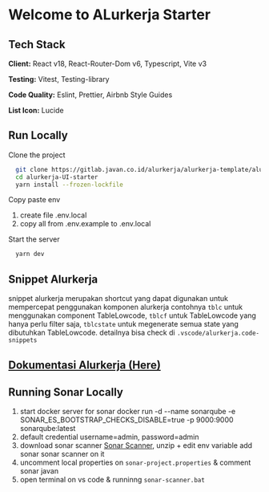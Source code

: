 # Welcome to ALurkerja Starter

## Tech Stack

**Client:** React v18, React-Router-Dom v6, Typescript, Vite v3

**Testing:** Vitest, Testing-library

**Code Quality:** Eslint, Prettier, Airbnb Style Guides

**List Icon:** Lucide

## Run Locally

Clone the project

```bash
  git clone https://gitlab.javan.co.id/alurkerja/alurkerja-template/alurkerja-UI-starter.git
  cd alurkerja-UI-starter
  yarn install --frozen-lockfile
```

Copy paste env

1. create file .env.local
2. copy all from .env.example to .env.local

Start the server

```bash
  yarn dev
```

## Snippet Alurkerja

snippet alurkerja merupakan shortcut yang dapat digunakan untuk mempercepat penggunakan komponen alurkerja contohnya `tblc` untuk menggunakan component TableLowcode, `tblcf` untuk TableLowcode yang hanya perlu filter saja, `tblcstate` untuk megenerate semua state yang dibutuhkan TableLowcode. detailnya bisa check di `.vscode/alurkerja.code-snippets`

## [Dokumentasi Alurkerja (Here)](https://alurkerja-docs.vercel.app)

## Running Sonar Locally

1. start docker server for sonar docker run -d --name sonarqube -e SONAR_ES_BOOTSTRAP_CHECKS_DISABLE=true -p 9000:9000 sonarqube:latest
2. default credential username=admin, password=admin
3. download sonar scanner [Sonar Scanner](https://docs.sonarsource.com/sonarqube/latest/try-out-sonarqube), unzip + edit env variable add sonar sonar scanner on it
4. uncomment local properties on `sonar-project.properties` & comment sonar javan
5. open terminal on vs code & runninng `sonar-scanner.bat`
